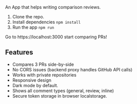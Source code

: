 An App that helps writing comparison reviews.

1. Clone the repo.
2. Install dependencies `npm install`
3. Run the app `npm run`

Go to https://localhost:3000 start comparing PRs!

## Features

- Compares 3 PRs side-by-side
- No CORS issues (backend proxy handles GitHub API calls)
- Works with private repositories
- Responsive design
- Dark mode by default.
- Shows all comment types (general, review, inline)  
- Secure token storage in browser localstorage.
